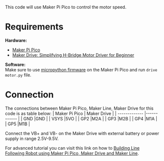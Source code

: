 This code will use Maker Pi Pico to control the motor speed.

# Requirements  
**Hardware:**  
* [Maker Pi Pico](https://cytron.io/p-maker-pi-pico?r=1)  
* [Maker Drive: Simplifying H-Bridge Motor Driver for Beginner](https://cytron.io/p-maker-drive-simplifying-h-bridge-motor-driver-for-beginner)  

**Software:**  
Make sure to use [micropython firmware](https://micropython.org/download/rp2-pico/) on the Maker Pi Pico and run ```drive motor.py``` file.

# Connection  

The connections between Maker Pi Pico, Maker Line, Maker Drive for this code is as table below:
| Maker Pi Pico | Maker Drive |
| ------------- |------------ |
| GND           |GND          |
| VSYS          |5VO          |
| GP2           |M2A          |
| GP3           |M2B          |
| GP4           |M1A          |
| GP5           |M1B          |

Connect the VB+ and VB- on the Maker Drive with external battery or power supply in range 2.5V-9.5V.

For advanced tutorial you can visit this link on how to [Building Line Following Robot using Maker Pi Pico, Maker Drive and Maker Line](https://cytron.io/tutorial/building-line-following-robot-using-maker-pi-pico-maker-drive-and-maker-line?r=1). 
